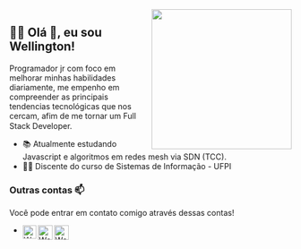 
<img align="right" width="250" src="https://github.com/wrtinho/wrtinho/blob/master/Assets/coffee.gif">

## :man_technologist:  Olá 👋, eu sou Wellington!

Programador jr com foco em melhorar minhas habilidades diariamente, me empenho em compreender as principais tendencias tecnológicas que nos cercam, afim de me tornar um Full Stack Developer.<img  width="15" src="https://github.com/wrtinho/wrtinho/blob/master/Assets/Rocket.gif"> 

- :books: Atualmente estudando Javascript e algoritmos em redes mesh via SDN (TCC). 
- 👨‍🎓  Discente do curso de Sistemas de Informação - UFPI

### Outras contas 📫

Você pode entrar em contato comigo através dessas contas!

-  
   <a href="https://in.linkedin.com/in/wellington-rodrigues-a11b1392/">
     <img align="left" alt="Wellington Rodrigues | Linkedin" width="24px" src="https://github.com/wrtinho/wrtinho/blob/master/Assets/Linkedin.svg" />
   </a>
  
   <a href="https://discord.gg/NUsMtPD">
     <img align="left" alt="Wellington Rodrigues  | Discord" width="26px" src="https://github.com/wrtinho/wrtinho/blob/master/Assets/discord.svg" />
   </a>
  
   <a href="mailto:sousa_wellington@outlook.com">
     <img align="left" alt="Wellington Rodrigues  | Outlook" width="26px" src="https://github.com/wrtinho/wrtinho/blob/master/Assets/Outlook.svg" />
   </a>


<!--..
Espero que meu code possa te ajudar de alguma maneira, caso precise de algo em que eu seja útil, não seja timido contact-me pelas contas acima 
.-->
